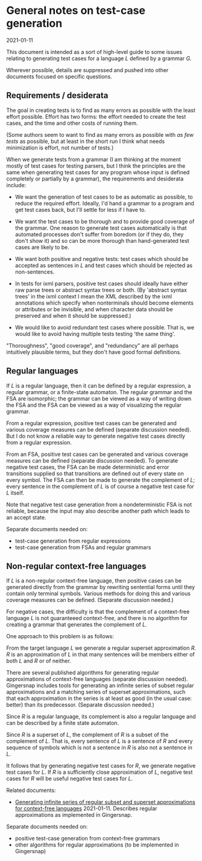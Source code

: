 # General notes on test-case generation

2021-01-11

This document is intended as a sort of high-level guide to some issues
relating to generating test cases for a language *L* defined by a
grammar *G*.

Wherever possible, details are suppressed and pushed into other
documents focused on specific questions.


## Requirements / desiderata

The goal in creating tests is to find as many errors as possible with
the least effort possible. Effort has two forms: the effort needed to
create the test cases, and the time and other costs of running them.

(Some authors seem to want to find as many errors as possible with *as
few tests* as possible, but at least in the short run I think what
needs minimization is effort, not number of tests.)

When we generate tests from a grammar (I am thinking at the moment
mostly of test cases for testing parsers, but I think the principles
are the same when generating test cases for any program whose input is
defined completely or partially by a grammar), the requirements and
desiderata include:

* We want the generation of test cases to be as automatic as
possible, to reduce the required effort.   Ideally, I'd hand a grammar
to a program and get test cases back, but I'll settle for less if I have to.

* We want the test cases to be thorough and to provide good coverage
of the grammar. One reason to generate test cases automatically is
that automated processes don't suffer from boredom (or if they do,
they don't show it) and so can be more thorough than hand-generated
test cases are likely to be.

* We want both positive and negative tests: test cases which should be
accepted as sentences in *L* and test cases which should be rejected
as non-sentences.

* In tests for ixml parsers, positive test cases should ideally have
either raw parse trees or abstract syntax trees or both. (By 'abstract
syntax trees' in the ixml context I mean the XML described by the ixml
annotations which specify when nonterminals should become elements or
attributes or be invisible, and when character data should be
preserved and when it should be suppressed.)

* We would like to avoid redundant test cases where possible. That is,
we would like to avoid having multiple tests testing 'the same thing'.

"Thoroughness", "good coverage", and "redundancy" are all perhaps
intuitively plausible terms, but they don't have good formal
definitions.


## Regular languages 

If *L* is a regular language, then it can be defined by a regular
expression, a regular grammar, or a finite-state automaton. The
regular grammar and the FSA are isomorphic; the grammar can be viewed
as a way of writing down the FSA and the FSA can be viewed as a way of
visualizing the regular grammar.

From a regular expression, positive test cases can be generated and
various coverage measures can be defined (separate discussion needed).
But I do not know a reliable way to generate negative test cases
directly from a regular expression.

From an FSA, positive test cases can be generated and various coverage
measures can be defined (separate discussion needed). To generate
negative test cases, the FSA can be made deterministic and error
transitions supplied so that transitions are defined out of every
state on every symbol. The FSA can then be made to generate the
complement of *L*; every sentence in the complement of *L* is of
course a negative test case for *L* itself.

Note that negative test case generation from a nondeterministic FSA is
not reliable, because the input may also describe another path which
leads to an accept state.

Separate documents needed on:

* test-case generation from regular expressions
* test-case generation from FSAs and regular grammars

## Non-regular context-free languages

If *L* is a non-regular context-free language, then positive cases can
be generated directly from the grammar by rewriting sentential forms
until they contain only terminal symbols. Various methods for doing
this and various coverage measures can be defined. (Separate
discussion needed.)

For negative cases, the difficulty is that the complement of a
context-free language *L* is not guaranteeed context-free, and there
is no algorithm for creating a grammar that generates the complement
of *L*.

One approach to this problem is as follows:

From the target language *L* we generate a regular superset
approximation *R*. *R* is an approximation of *L* in that many
sentences will be members either of both *L* and *R* or of neither.

There are several published algorithms for generating regular
approximations of context-free languages (separate discussion needed).
Gingersnap includes tools for generating an infinite series of subset
regular approximations and a matching series of superset
approximations, such that each approximation in the series is at least
as good (in the usual case: better) than its predecessor. (Separate
discussion needed.)

Since *R* is a regular language, its complement is also a regular
language and can be described by a finite state automaton.

Since *R* is a superset of *L*, the complement of *R* is a subset of
the complement of *L*. That is, every sentence of *L* is a sentence
of *R* and every sequence of symbols which is not a sentence in *R* is
also not a sentence in *L*.

It follows that by generating negative test cases for *R*, we generate
negative test cases for *L*. If *R* is a sufficiently close
approximation of *L*, negative test cases for *R* will be useful
negative test cases for *L*.

Related documents:

* [Generating infinite series of regular subset and superset
approximations for context-free languages](regular-approximations.md)
2021-01-11. Describes regular approximations as implemented in
Gingersnap.

Separate documents needed on: 

* positive test-case generation from context-free grammars 
* other algorithms for regular approximations (to be implemented in Gingersnap) 

